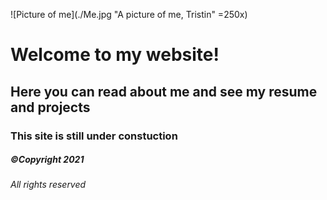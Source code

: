 ![Picture of me](./Me.jpg "A picture of me, Tristin" =250x)
# Welcome to my website!
## Here you can read about me and see my resume and projects
### This site is still under constuction

##### ©Copyright 2021
###### All rights reserved
